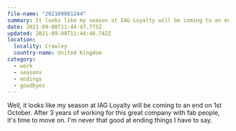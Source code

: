 ```yaml
---
file-name: "202109081244"
summary: It looks like my season at IAG Loyalty will be coming to an end on 1st October.
date: 2021-09-08T11:44:47.775Z
updated: 2021-09-08T11:44:48.742Z
location:
  locality: Crawley
  country-name: United Kingdom
category:
  - work
  - seasons
  - endings
  - goodbyes
---
```

Well, it looks like my season at IAG Loyalty will be coming to an end on 1st October. After 3 years of working for this great company with fab people, it's time to move on. I'm never that good at ending things I have to say.